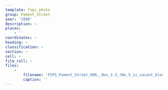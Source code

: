 ```yaml
---
template: fsps_photo
group: Pament_Street
year: '1980'
description: ~
places:
    - ''
coordinates: ~
heading: ~
classification: ~
section: ~
cell: ~
film_roll: ~
files:
    -
        filename: 'FSPS_Pament_Street_006,_Nos_1-3_(No_5_is_vacant_block),_1-2-D,_1980.png'
        caption: ''
---
```

